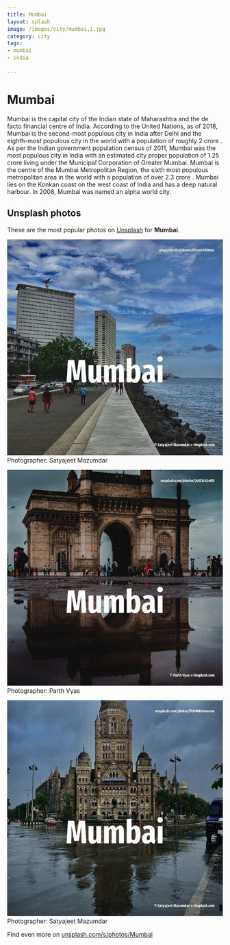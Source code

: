 ```yaml
---
title: Mumbai
layout: splash
image: /images/city/mumbai.1.jpg
category: city
tags:
- mumbai
- india

---
```

# Mumbai

Mumbai  is the capital city of the Indian state of Maharashtra and the de facto financial centre of 
India.
According to the United Nations, as of 2018, Mumbai is the second-most populous city in India after 
Delhi and the eighth-most populous city in the world with a population of roughly 2 crore .
As per the Indian government population census of 2011, Mumbai was the most populous city in India 
with an estimated city proper population of 1.25 crore  living under the Municipal Corporation of 
Greater Mumbai.
Mumbai is the centre of the Mumbai Metropolitan Region, the sixth most populous metropolitan area 
in the world with a population of over 2.3 crore .
Mumbai lies on the Konkan coast on the west coast of India and has a deep natural harbour.
In 2008, Mumbai was named an alpha world city.

 
## Unsplash photos
These are the most popular photos on [Unsplash](https://unsplash.com) for **Mumbai**.
 
![Mumbai](/images/city/mumbai.1.jpg)
Photographer:  Satyajeet Mazumdar
 
![Mumbai](/images/city/mumbai.2.jpg)
Photographer:  Parth Vyas
 
![Mumbai](/images/city/mumbai.3.jpg)
Photographer:  Satyajeet Mazumdar
 
Find even more on [unsplash.com/s/photos/Mumbai](https://unsplash.com/s/photos/Mumbai)
 
